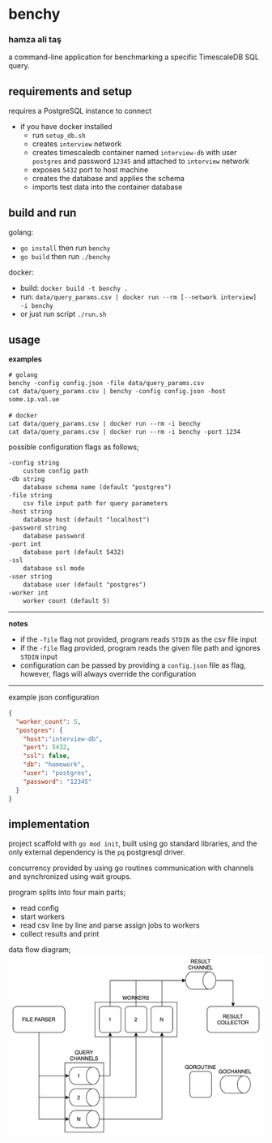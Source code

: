 # benchy
### hamza ali taş

a command-line application for benchmarking  a specific TimescaleDB SQL query. 

## requirements and setup
requires a PostgreSQL instance to connect

- if you have docker installed
    - run `setup_db.sh`
    - creates `interview` network
    - creates timescaledb container named `interview-db` with user `postgres` and password `12345` and attached to `interview` network  
    - exposes `5432` port to host machine
    - creates the database and applies the schema
    - imports test data into the container database 
 
## build and run
golang:
- `go install` then run `benchy`
- `go build` then run `./benchy`
 
docker: 
- build: `docker build -t benchy .`
- run: `data/query_params.csv | docker run --rm [--network interview] -i benchy`
- or just run script `./run.sh`

## usage

**examples**

```shell script
# golang
benchy -config config.json -file data/query_params.csv
cat data/query_params.csv | benchy -config config.json -host some.ip.val.ue

# docker
cat data/query_params.csv | docker run --rm -i benchy
cat data/query_params.csv | docker run --rm -i benchy -port 1234 
```

possible configuration flags as follows;
```
-config string
    custom config path
-db string
    database schema name (default "postgres")
-file string
    csv file input path for query parameters
-host string
    database host (default "localhost")
-password string
    database password
-port int
    database port (default 5432)
-ssl
    database ssl mode
-user string
    database user (default "postgres")
-worker int
    worker count (default 5)
```

---

**notes**

- if the `-file` flag not provided, program reads `STDIN` as the csv file input
- if the `-file` flag provided, program reads the given file path and ignores `STDIN` input
- configuration can be passed by providing a `config.json` file as flag, however, flags will always override the configuration

---

example json configuration 
```json
{
  "worker_count": 5,
  "postgres": {
    "host":"interview-db",
    "port": 5432,
    "ssl": false,
    "db": "homework",
    "user": "postgres",
    "password": "12345"
  }
}
```

## implementation

project scaffold with `go mod init`, built using go standard libraries, and the only external dependency is the `pq` postgresql driver.

concurrency provided by using go routines communication with channels and synchronized using wait groups.

program splits into four main parts;
- read config
- start workers
- read csv line by line and parse assign jobs to workers
- collect results and print

data flow diagram;
![Project Structure](docs/project.png)